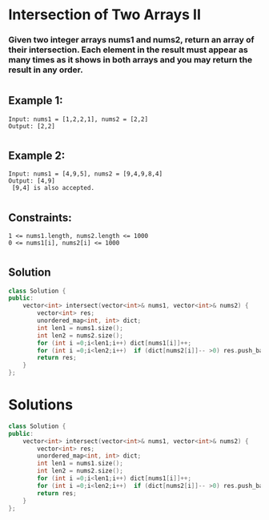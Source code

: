 # Intersection of Two Arrays II
### Given two integer arrays nums1 and nums2, return an array of their intersection. Each element in the result must appear as many times as it shows in both arrays and you may return the result in any order.

 
#
## Example 1:

    Input: nums1 = [1,2,2,1], nums2 = [2,2]
    Output: [2,2]
#
## Example 2:

    Input: nums1 = [4,9,5], nums2 = [9,4,9,8,4]
    Output: [4,9]
     [9,4] is also accepted.
 
# 
## Constraints:

    1 <= nums1.length, nums2.length <= 1000
    0 <= nums1[i], nums2[i] <= 1000
 
#
## Solution

```cpp
class Solution {
public:
    vector<int> intersect(vector<int>& nums1, vector<int>& nums2) {
        vector<int> res;
        unordered_map<int, int> dict;
        int len1 = nums1.size();
        int len2 = nums2.size();
        for (int i =0;i<len1;i++) dict[nums1[i]]++;
        for (int i =0;i<len2;i++)  if (dict[nums2[i]]-- >0) res.push_back(nums2[i]);
        return res;
    }
};
```
# Solutions

```cpp
class Solution {
public:
    vector<int> intersect(vector<int>& nums1, vector<int>& nums2) {
        vector<int> res;
        unordered_map<int, int> dict;
        int len1 = nums1.size();
        int len2 = nums2.size();
        for (int i =0;i<len1;i++) dict[nums1[i]]++;
        for (int i =0;i<len2;i++)  if (dict[nums2[i]]-- >0) res.push_back(nums2[i]);
        return res;
    }
};
```